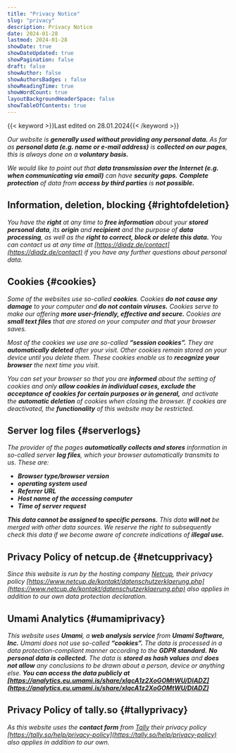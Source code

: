 ```yaml
---
title: "Privacy Notice"
slug: "privacy"
description: Privacy Notice
date: 2024-01-28
lastmod: 2024-01-28
showDate: true
showDateUpdated: true
showPagination: false
draft: false
showAuthor: false
showAuthorsBadges : false
showReadingTime: true
showWordCount: true
layoutBackgroundHeaderSpace: false
showTableOfContents: true
---
```


<link href="/css/privacy.css" rel="stylesheet"></link>

{{< keyword >}}Last edited on 28.01.2024{{< /keyword >}}

*Our website is **_generally used without providing any personal data._** As far as **_personal data (e.g. name or e-mail address)_** is **_collected on our pages_**, this is always done on a* **_voluntary basis._**

*We would like to point out that **_data transmission over the Internet (e.g. when communicating via email)_** can have **_security gaps._** **_Complete protection_** of data from **_access by third parties_** is* **_not possible._**

## Information, deletion, blocking {#rightofdeletion}

*You have the **_right_** at any time to **_free information_** about your **_stored personal data_**, its **_origin_** and **_recipient_** and the purpose of **_data processing_**, as well as the **_right to correct, block or delete this data._** You can contact us at any time at [https://diadz.de/contact](https://diadz.de/contact) if you have any further questions about personal data.*

## Cookies {#cookies}

*Some of the websites use so-called **_cookies_**. Cookies **_do not cause any damage_** to your computer and **_do not contain viruses._** Cookies serve to make our offering **_more user-friendly, effective and secure._** Cookies are **_small text files_** that are stored on your computer and that your browser saves.*

*Most of the cookies we use are so-called **_“session cookies”._** They are **_automatically deleted_** after your visit. Other cookies remain stored on your device until you delete them. These cookies enable us to **_recognize your browser_** the next time you visit.*

*You can set your browser so that you are **_informed_** about the setting of cookies and only **_allow cookies in individual cases, exclude the acceptance of cookies for certain purposes or in general,_** and activate the **_automatic deletion_** of cookies when closing the browser. If cookies are deactivated, the **_functionality_** of this website may be restricted.*

## Server log files {#serverlogs}

*The provider of the pages **_automatically collects and stores_** information in so-called server **_log files_**, which your browser automatically transmits to us. These are:*

- **_Browser type/browser version_**
- **_operating system used_**
- **_Referrer URL_**
- **_Host name of the accessing computer_**
- **_Time of server request_**

**_This data cannot be assigned to specific persons._** *This data **_will not_** be merged with other data sources. We reserve the right to subsequently check this data if we become aware of concrete indications of* **_illegal use._**

## Privacy Policy of netcup.de {#netcupprivacy}

*Since this website is run by the hosting company [Netcup](https://netcup.de), their privacy policy [https://www.netcup.de/kontakt/datenschutzerklaerung.php](https://www.netcup.de/kontakt/datenschutzerklaerung.php) also applies in addition to our own data protection declaration.*

## Umami Analytics {#umamiprivacy}

*This website uses **_Umami_**, a **_web analysis service_** from **_Umami Software, Inc._** Umami does not use so-called* **_“cookies”._** *The data is processed in a data protection-compliant manner according to the **_GDPR standard._** **_No personal data is collected._** The data is **_stored as hash values_** and **_does not allow_** any conclusions to be drawn about a person, device or anything else.* **_You can access the data publicly at [https://analytics.eu.umami.is/share/xIqcA1z2XoGOMtWU/DIADZ](https://analytics.eu.umami.is/share/xIqcA1z2XoGOMtWU/DIADZ)_**

## Privacy Policy of tally.so {#tallyprivacy}

*As this website uses the **_contact form_** from [Tally](https://tally.so) their privacy policy [https://tally.so/help/privacy-policy](https://tally.so/help/privacy-policy) also applies in addition to our own.*
